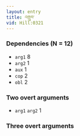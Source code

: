 ```yaml
---
layout: entry
title: འགྲུབ་
vid: Hill:0321
---
```

### Dependencies (N = 12)
* `arg1` 8
* `arg2` 1
* `aux` 1
* `cop` 2
* `obl` 2


### Two overt arguments
* `arg1` `arg2` 1


### Three overt arguments
